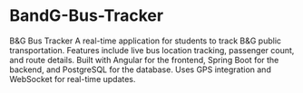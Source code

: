 # BandG-Bus-Tracker
B&amp;G Bus Tracker A real-time application for students to track B&amp;G public transportation. Features include live bus location tracking, passenger count, and route details. Built with Angular for the frontend, Spring Boot for the backend, and PostgreSQL for the database. Uses GPS integration and WebSocket for real-time updates.
